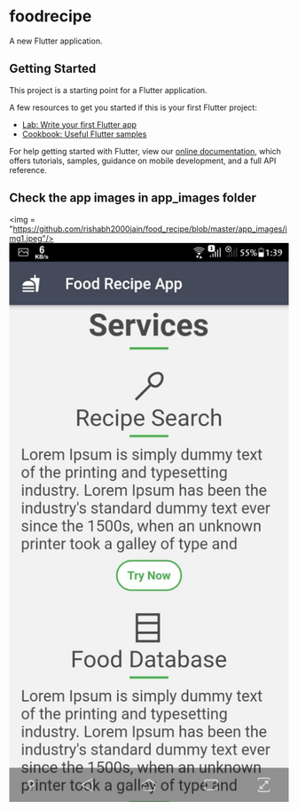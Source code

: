 # foodrecipe

A new Flutter application.

## Getting Started

This project is a starting point for a Flutter application.

A few resources to get you started if this is your first Flutter project:

- [Lab: Write your first Flutter app](https://flutter.dev/docs/get-started/codelab)
- [Cookbook: Useful Flutter samples](https://flutter.dev/docs/cookbook)

For help getting started with Flutter, view our
[online documentation](https://flutter.dev/docs), which offers tutorials,
samples, guidance on mobile development, and a full API reference.

## Check the app images in app_images folder

<img = "https://github.com/rishabh2000jain/food_recipe/blob/master/app_images/img1.jpeg"/>
![alt text](https://github.com/rishabh2000jain/food_recipe/blob/master/app_images/img1.jpeg)
